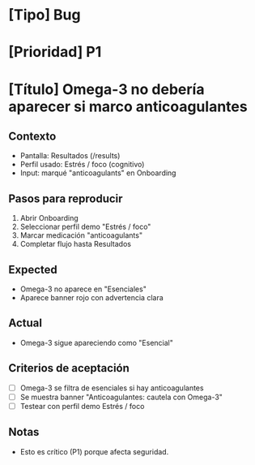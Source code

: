# [Tipo] Bug
# [Prioridad] P1
# [Título] Omega-3 no debería aparecer si marco anticoagulantes

## Contexto
- Pantalla: Resultados (/results)
- Perfil usado: Estrés / foco (cognitivo)
- Input: marqué "anticoagulants" en Onboarding

## Pasos para reproducir
1. Abrir Onboarding
2. Seleccionar perfil demo "Estrés / foco"
3. Marcar medicación "anticoagulants"
4. Completar flujo hasta Resultados

## Expected
- Omega-3 no aparece en "Esenciales"
- Aparece banner rojo con advertencia clara

## Actual
- Omega-3 sigue apareciendo como "Esencial"

## Criterios de aceptación
- [ ] Omega-3 se filtra de esenciales si hay anticoagulantes
- [ ] Se muestra banner "Anticoagulantes: cautela con Omega-3"
- [ ] Testear con perfil demo Estrés / foco

## Notas
- Esto es crítico (P1) porque afecta seguridad.
